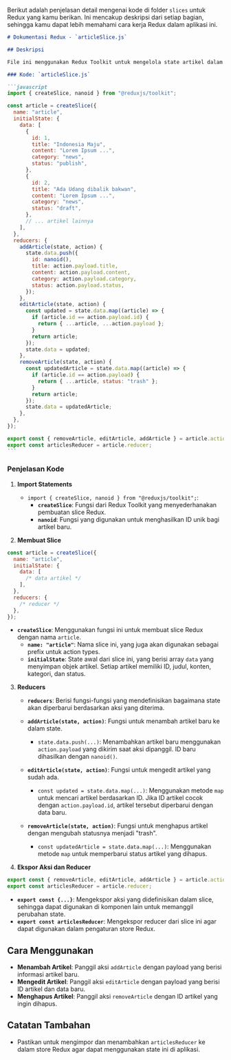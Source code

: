 Berikut adalah penjelasan detail mengenai kode di folder `slices` untuk Redux yang kamu berikan. Ini mencakup deskripsi dari setiap bagian, sehingga kamu dapat lebih memahami cara kerja Redux dalam aplikasi ini.

````markdown
# Dokumentasi Redux - `articleSlice.js`

## Deskripsi

File ini menggunakan Redux Toolkit untuk mengelola state artikel dalam aplikasi. Ini mencakup pengaturan state awal, serta reducer untuk menambah, mengedit, dan menghapus artikel.

### Kode: `articleSlice.js`

```javascript
import { createSlice, nanoid } from "@reduxjs/toolkit";

const article = createSlice({
  name: "article",
  initialState: {
    data: [
      {
        id: 1,
        title: "Indonesia Maju",
        content: "Lorem Ipsum ...",
        category: "news",
        status: "publish",
      },
      {
        id: 2,
        title: "Ada Udang dibalik bakwan",
        content: "Lorem Ipsum ...",
        category: "news",
        status: "draft",
      },
      // ... artikel lainnya
    ],
  },
  reducers: {
    addArticle(state, action) {
      state.data.push({
        id: nanoid(),
        title: action.payload.title,
        content: action.payload.content,
        category: action.payload.category,
        status: action.payload.status,
      });
    },
    editArticle(state, action) {
      const updated = state.data.map((article) => {
        if (article.id == action.payload.id) {
          return { ...article, ...action.payload };
        }
        return article;
      });
      state.data = updated;
    },
    removeArticle(state, action) {
      const updatedArticle = state.data.map((article) => {
        if (article.id == action.payload) {
          return { ...article, status: "trash" };
        }
        return article;
      });
      state.data = updatedArticle;
    },
  },
});

export const { removeArticle, editArticle, addArticle } = article.actions;
export const articlesReducer = article.reducer;
```
````

### Penjelasan Kode

1. **Import Statements**

   - `import { createSlice, nanoid } from "@reduxjs/toolkit";`:
     - **`createSlice`**: Fungsi dari Redux Toolkit yang menyederhanakan pembuatan slice Redux.
     - **`nanoid`**: Fungsi yang digunakan untuk menghasilkan ID unik bagi artikel baru.

2. **Membuat Slice**

```javascript
const article = createSlice({
  name: "article",
  initialState: {
    data: [
      /* data artikel */
    ],
  },
  reducers: {
    /* reducer */
  },
});
```

- **`createSlice`**: Menggunakan fungsi ini untuk membuat slice Redux dengan nama `article`.
  - **`name: "article"`**: Nama slice ini, yang juga akan digunakan sebagai prefix untuk action types.
  - **`initialState`**: State awal dari slice ini, yang berisi array `data` yang menyimpan objek artikel. Setiap artikel memiliki ID, judul, konten, kategori, dan status.

3. **Reducers**

   - **`reducers`**: Berisi fungsi-fungsi yang mendefinisikan bagaimana state akan diperbarui berdasarkan aksi yang diterima.
   - **`addArticle(state, action)`**: Fungsi untuk menambah artikel baru ke dalam state.

     - `state.data.push(...)`: Menambahkan artikel baru menggunakan `action.payload` yang dikirim saat aksi dipanggil. ID baru dihasilkan dengan `nanoid()`.

   - **`editArticle(state, action)`**: Fungsi untuk mengedit artikel yang sudah ada.

     - `const updated = state.data.map(...)`: Menggunakan metode `map` untuk mencari artikel berdasarkan ID. Jika ID artikel cocok dengan `action.payload.id`, artikel tersebut diperbarui dengan data baru.

   - **`removeArticle(state, action)`**: Fungsi untuk menghapus artikel dengan mengubah statusnya menjadi "trash".
     - `const updatedArticle = state.data.map(...)`: Menggunakan metode `map` untuk memperbarui status artikel yang dihapus.

4. **Ekspor Aksi dan Reducer**

```javascript
export const { removeArticle, editArticle, addArticle } = article.actions;
export const articlesReducer = article.reducer;
```

- **`export const {...}`**: Mengekspor aksi yang didefinisikan dalam slice, sehingga dapat digunakan di komponen lain untuk memanggil perubahan state.
- **`export const articlesReducer`**: Mengekspor reducer dari slice ini agar dapat digunakan dalam pengaturan store Redux.

## Cara Menggunakan

- **Menambah Artikel**: Panggil aksi `addArticle` dengan payload yang berisi informasi artikel baru.
- **Mengedit Artikel**: Panggil aksi `editArticle` dengan payload yang berisi ID artikel dan data baru.
- **Menghapus Artikel**: Panggil aksi `removeArticle` dengan ID artikel yang ingin dihapus.

## Catatan Tambahan

- Pastikan untuk mengimpor dan menambahkan `articlesReducer` ke dalam store Redux agar dapat menggunakan state ini di aplikasi.
